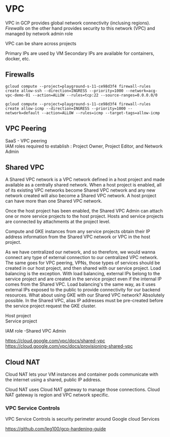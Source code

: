 # VPC
VPC in GCP provides global network connectivity (inclusing regions). <i>Firewalls </i> on the other hand provides security to this network (VPC) and managed by network admin role


VPC can be share across projects


Primary IPs are used by VM
Secondary IPs are available for containers, docker, etc.

## Firewalls

```
gcloud compute --project=playground-s-11-ce98d3f4 firewall-rules create allow-ssh --direction=INGRESS --priority=1000 --network=acg-vpc-demo-01 --action=ALLOW --rules=tcp:22 --source-ranges=0.0.0.0/0

gcloud compute --project=playground-s-11-ce98d3f4 firewall-rules create allow-icmp --direction=INGRESS --priority=1000 --network=default --action=ALLOW --rules=icmp --target-tags=allow-icmp
```
## VPC Peering
SaaS - VPC peering  
IAM roles required to establish : Project Owner, Project Editor, and Network Admin

## Shared VPC

A Shared VPC network is a VPC network defined in a host project
and made available as a centrally shared network.
When a host project is enabled,
all of its existing VPC networks become Shared VPC network
and any new network created will also become a Shared VPC network.
A host project can have more than one Shared VPC network.

Once the host project has been enabled,
the Shared VPC Admin can attach one or more service projects
to the host project. Hosts and service projects
are connected by attachments at the project level.

Compute and GKE instances from any service projects
obtain their IP address information from the Shared VPC network
or VPC in the host project.

As we have centralized our network,
and so therefore, we would wanna connect
any type of external connection
to our centralized VPC network.
The same goes for VPC peering, VPNs,
those types of services should be created
in our host project,
and then shared with our service project.
Load balancing is the exception.
With load balancing, external IPs
belong to the service project
and are created in the service project
even if the internal IP comes from the Shared VPC.
Load balancing's the same way,
as it uses external IPs exposed to the public
to provide connectivity for our backend resources.
What about using GKE with our Shared VPC network?
Absolutely possible.
In the Shared VPC, alias IP addresses must be pre-created
before the service project request the GKE cluster.


Host project  
Service project

IAM role -Shared VPC Admin

https://cloud.google.com/vpc/docs/shared-vpc  
https://cloud.google.com/vpc/docs/provisioning-shared-vpc

## Cloud NAT
 Cloud NAT lets your VM instances and container pods communicate with the internet using a shared, public IP address.

Cloud NAT uses Cloud NAT gateway to manage those connections. Cloud NAT gateway is region and VPC network specific.


### VPC Service Controls
VPC Service Controls is security perimeter around Google cloud Services



https://github.com/leg100/gcp-hardening-guide


